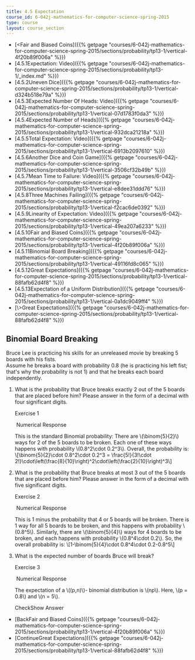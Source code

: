 ```yaml
---
title: 4.5 Expectation
course_id: 6-042j-mathematics-for-computer-science-spring-2015
type: course
layout: course_section
---
```

*   [<Fair and Biased Coins]({{% getpage "courses/6-042j-mathematics-for-computer-science-spring-2015/sections/probability/tp13-1/vertical-4f20b89f006a" %}})
*   [4.5.1Expectation: Video]({{% getpage "courses/6-042j-mathematics-for-computer-science-spring-2015/sections/probability/tp13-1/_index.md" %}})
*   [4.5.2Uneven Dice]({{% getpage "courses/6-042j-mathematics-for-computer-science-spring-2015/sections/probability/tp13-1/vertical-d324b518e79a" %}})
*   [4.5.3Expected Number Of Heads: Video]({{% getpage "courses/6-042j-mathematics-for-computer-science-spring-2015/sections/probability/tp13-1/vertical-07d1783f0da3" %}})
*   [4.5.4Expected Number of Heads]({{% getpage "courses/6-042j-mathematics-for-computer-science-spring-2015/sections/probability/tp13-1/vertical-932dca21218a" %}})
*   [4.5.5Total Expectation: Video]({{% getpage "courses/6-042j-mathematics-for-computer-science-spring-2015/sections/probability/tp13-1/vertical-6913b2097610" %}})
*   [4.5.6Another Dice and Coin Game]({{% getpage "courses/6-042j-mathematics-for-computer-science-spring-2015/sections/probability/tp13-1/vertical-3506cf32b49b" %}})
*   [4.5.7Mean Time to Failure: Video]({{% getpage "courses/6-042j-mathematics-for-computer-science-spring-2015/sections/probability/tp13-1/vertical-e8dee31ddd76" %}})
*   [4.5.8Three Machines Failing]({{% getpage "courses/6-042j-mathematics-for-computer-science-spring-2015/sections/probability/tp13-1/vertical-f2cac6de0392" %}})
*   [4.5.9Linearity of Expectation: Video]({{% getpage "courses/6-042j-mathematics-for-computer-science-spring-2015/sections/probability/tp13-1/vertical-49ea207a6233" %}})
*   [4.5.10Fair and Biased Coins]({{% getpage "courses/6-042j-mathematics-for-computer-science-spring-2015/sections/probability/tp13-1/vertical-4f20b89f006a" %}})
*   [4.5.11Binomial Board Breaking]({{% getpage "courses/6-042j-mathematics-for-computer-science-spring-2015/sections/probability/tp13-1/vertical-49116fd8c065" %}})
*   [4.5.12Great Expectations]({{% getpage "courses/6-042j-mathematics-for-computer-science-spring-2015/sections/probability/tp13-1/vertical-88fafb62d4f8" %}})
*   [4.5.13Expectation of a Uniform Distribution]({{% getpage "courses/6-042j-mathematics-for-computer-science-spring-2015/sections/probability/tp13-1/vertical-0a1dc9049ff4" %}})
*   [\\>Great Expectations]({{% getpage "courses/6-042j-mathematics-for-computer-science-spring-2015/sections/probability/tp13-1/vertical-88fafb62d4f8" %}})

Binomial Board Breaking
-----------------------

  

Bruce Lee is practicing his skills for an unreleased movie by breaking 5 boards with his fists.  
Assume he breaks a board with probability 0.8 (he is practicing his left fist; that's why the probability is not 1) and that he breaks each board independently.

1.  What is the probability that Bruce breaks exactly 2 out of the 5 boards that are placed before him? Please answer in the form of a decimal with four significant digits.
    
    Exercise 1
    
    &nbsp;Numerical Response&nbsp;
    
    This is the standard Binomial probability: There are \\(\\binom{5}{2}\\) ways for 2 of the 5 boards to be broken. Each one of these ways happens with probability \\(0.8^2\\cdot 0.2^3\\). Overall, the probability is: \\\[\\binom{5}{2}\\cdot 0.8^2\\cdot 0.2^3 = \\frac{5!}{3!\\cdot 2!}\\cdot\\left(\\frac{8}{10}\\right)^2\\cdot\\left(\\frac{2}{10}\\right)^3\\\]
    
  
3.  What is the probability that Bruce breaks at most 3 out of the 5 boards that are placed before him? Please answer in the form of a decimal with five significant digits.
    
    Exercise 2
    
    &nbsp;Numerical Response&nbsp;
    
    This is 1 minus the probability that 4 or 5 boards will be broken. There is 1 way for all 5 boards to be broken, and this happens with probability \\(0.8^5\\). Similarly, there are \\(\\binom{5}{4}\\) ways for 4 boards to be broken, and each happens with probability \\(0.8^4\\cdot 0.2\\). So, the overall probability is: \\\[1-\\binom{5}{4}\\cdot 0.8^4\\cdot 0.2-0.8^5\\\]
    
  
5.  What is the expected number of boards Bruce will break?
    
    Exercise 3
    
    &nbsp;Numerical Response&nbsp;
    
    The expectation of a \\((p,n)\\)- binomial distribution is \\(np\\). Here, \\(p = 0.8\\) and \\(n = 5\\).
    
    CheckShow Answer
    

*   [BackFair and Biased Coins]({{% getpage "courses/6-042j-mathematics-for-computer-science-spring-2015/sections/probability/tp13-1/vertical-4f20b89f006a" %}})
*   [ContinueGreat Expectations]({{% getpage "courses/6-042j-mathematics-for-computer-science-spring-2015/sections/probability/tp13-1/vertical-88fafb62d4f8" %}})